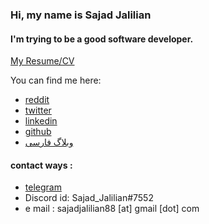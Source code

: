 ### Hi, my name is Sajad Jalilian

#### I'm trying to be a good software developer.

[My Resume/CV](https://github.com/SajadJalilian/Sajad_Jalilian_CV)

You can find me here:

- [reddit](https://www.reddit.com/user/sajadj)
- [twitter](https://twitter.com/Sajad_Jalilian)
- [linkedin](https://linkedin.com/in/sajadjalilian)
- [github](https://github.com/SajadJalilian)
- [وبلاگ فارسی](https://virgool.io/@SajadJ)

#### contact ways :
- [telegram](https://t.me/sajadjalilian)
- Discord id: Sajad_Jalilian#7552
- e mail : sajadjalilian88 [at] gmail [dot] com
